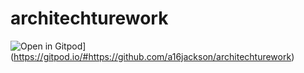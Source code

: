 # architechturework
![Open in Gitpod](https://gitpod.io/button/open-in-gitpod.svg)](https://gitpod.io/#https://github.com/a16jackson/architechturework)
